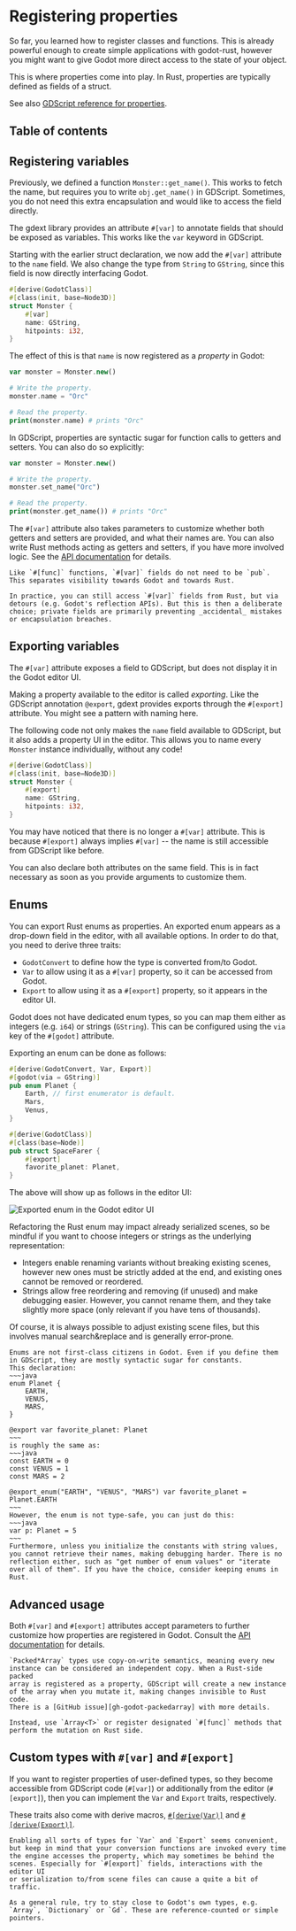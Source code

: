 <!--
  ~ Copyright (c) godot-rust; Bromeon and contributors.
  ~ This Source Code Form is subject to the terms of the Mozilla Public
  ~ License, v. 2.0. If a copy of the MPL was not distributed with this
  ~ file, You can obtain one at https://mozilla.org/MPL/2.0/.
-->

# Registering properties

So far, you learned how to register classes and functions. This is already powerful enough to create simple applications with godot-rust,
however you might want to give Godot more direct access to the state of your object.

This is where properties come into play. In Rust, properties are typically defined as fields of a struct.

See also [GDScript reference for properties][godot-gdscript-properties].


## Table of contents

<!-- toc -->


## Registering variables

Previously, we defined a function `Monster::get_name()`. This works to fetch the name, but requires you to write `obj.get_name()` in GDScript.
Sometimes, you do not need this extra encapsulation and would like to access the field directly.

The gdext library provides an attribute `#[var]` to annotate fields that should be exposed as variables. This works like the `var` keyword in
GDScript.

Starting with the earlier struct declaration, we now add the `#[var]` attribute to the `name` field. We also change the type from `String` to
`GString`, since this field is now directly interfacing Godot.

```rust
#[derive(GodotClass)]
#[class(init, base=Node3D)]
struct Monster {
    #[var]
    name: GString,
    hitpoints: i32,
}
```

The effect of this is that `name` is now registered as a _property_ in Godot:

```php
var monster = Monster.new()

# Write the property.
monster.name = "Orc"

# Read the property.
print(monster.name) # prints "Orc"
```

In GDScript, properties are syntactic sugar for function calls to getters and setters. You can also do so explicitly:

```php
var monster = Monster.new()

# Write the property.
monster.set_name("Orc")

# Read the property.
print(monster.get_name()) # prints "Orc"
```

The `#[var]` attribute also takes parameters to customize whether both getters and setters are provided, and what their names are. You can
also write Rust methods acting as getters and setters, if you have more involved logic. See the [API documentation][api-var-export] for details.


```admonish info title="Visibility"
Like `#[func]` functions, `#[var]` fields do not need to be `pub`. This separates visibility towards Godot and towards Rust.

In practice, you can still access `#[var]` fields from Rust, but via detours (e.g. Godot's reflection APIs). But this is then a deliberate
choice; private fields are primarily preventing _accidental_ mistakes or encapsulation breaches.
```


## Exporting variables

The `#[var]` attribute exposes a field to GDScript, but does not display it in the Godot editor UI.

Making a property available to the editor is called _exporting_. Like the GDScript annotation `@export`, gdext provides exports through the
`#[export]` attribute. You might see a pattern with naming here.

The following code not only makes the `name` field available to GDScript, but it also adds a property UI in the editor. This allows you to
name every `Monster` instance individually, without any code!

```rust
#[derive(GodotClass)]
#[class(init, base=Node3D)]
struct Monster {
    #[export]
    name: GString,
    hitpoints: i32,
}
```

You may have noticed that there is no longer a `#[var]` attribute. This is because `#[export]` always implies `#[var]` -- the name is still
accessible from GDScript like before.

You can also declare both attributes on the same field. This is in fact necessary as soon as you provide arguments to customize them.


## Enums

You can export Rust enums as properties. An exported enum appears as a drop-down field in the editor, with all available options.
In order to do that, you need to derive three traits:

- `GodotConvert` to define how the type is converted from/to Godot.
- `Var` to allow using it as a `#[var]` property, so it can be accessed from Godot.
- `Export` to allow using it as a `#[export]` property, so it appears in the editor UI.

Godot does not have dedicated enum types, so you can map them either as integers (e.g. `i64`) or strings (`GString`). This can be
configured using the `via` key of the `#[godot]` attribute.

Exporting an enum can be done as follows:

```rust
#[derive(GodotConvert, Var, Export)]
#[godot(via = GString)]
pub enum Planet {
    Earth, // first enumerator is default.
    Mars,
    Venus,
}

#[derive(GodotClass)]
#[class(base=Node)]
pub struct SpaceFarer {
    #[export]
    favorite_planet: Planet,
}
```

The above will show up as follows in the editor UI:

![Exported enum in the Godot editor UI](images/enum-export.png)

Refactoring the Rust enum may impact already serialized scenes, so be mindful if you want to choose integers or strings as the underlying
representation:

- Integers enable renaming variants without breaking existing scenes, however new ones must be strictly added at the end, and existing
  ones cannot be removed or reordered.
- Strings allow free reordering and removing (if unused) and make debugging easier. However, you cannot rename them, and they take slightly
  more space (only relevant if you have tens of thousands).

Of course, it is always possible to adjust existing scene files, but this involves manual search&replace and is generally error-prone.

```admonish warning title="Enums in GDScript"
Enums are not first-class citizens in Godot. Even if you define them in GDScript, they are mostly syntactic sugar for constants.
This declaration:
~~~java
enum Planet {
    EARTH,
    VENUS,
    MARS,
}

@export var favorite_planet: Planet
~~~
is roughly the same as:
~~~java
const EARTH = 0
const VENUS = 1
const MARS = 2

@export_enum("EARTH", "VENUS", "MARS") var favorite_planet = Planet.EARTH
~~~
However, the enum is not type-safe, you can just do this:
~~~java
var p: Planet = 5
~~~
Furthermore, unless you initialize the constants with string values, you cannot retrieve their names, making debugging harder. There is no
reflection either, such as "get number of enum values" or "iterate over all of them". If you have the choice, consider keeping enums in Rust.
```


## Advanced usage

Both `#[var]` and `#[export]` attributes accept parameters to further customize how properties are registered in Godot.
Consult the [API documentation][api-var-export] for details.

```admonish info title="PackedArray mutability"
`Packed*Array` types use copy-on-write semantics, meaning every new instance can be considered an independent copy. When a Rust-side packed
array is registered as a property, GDScript will create a new instance of the array when you mutate it, making changes invisible to Rust code.
There is a [GitHub issue][gh-godot-packedarray] with more details.

Instead, use `Array<T>` or register designated `#[func]` methods that perform the mutation on Rust side.
```


## Custom types with `#[var]` and `#[export]`

If you want to register properties of user-defined types, so they become accessible from GDScript code (`#[var]`) or additionally from the
editor (`#[export]`), then you can implement the `Var` and `Export` traits, respectively.

These traits also come with derive macros, [`#[derive(Var)]`][api-derive-var] and [`#[derive(Export)]`][api-derive-export].

```admonish warning title="Performance"
Enabling all sorts of types for `Var` and `Export` seems convenient, but keep in mind that your conversion functions are invoked every time
the engine accesses the property, which may sometimes be behind the scenes. Especially for `#[export]` fields, interactions with the editor UI
or serialization to/from scene files can cause a quite a bit of traffic.

As a general rule, try to stay close to Godot's own types, e.g. `Array`, `Dictionary` or `Gd`. These are reference-counted or simple pointers.
```


[api-derive-export]: https://godot-rust.github.io/docs/gdext/master/godot/register/derive.Export.html
[api-derive-var]: https://godot-rust.github.io/docs/gdext/master/godot/register/derive.Var.html
[api-var-export]: https://godot-rust.github.io/docs/gdext/master/godot/register/derive.GodotClass.html#properties-and-exports
[godot-gdscript-properties]: https://docs.godotengine.org/en/stable/tutorials/scripting/gdscript/gdscript_basics.html#properties
[gh-godot-packedarray]: https://github.com/godotengine/godot/issues/76150
